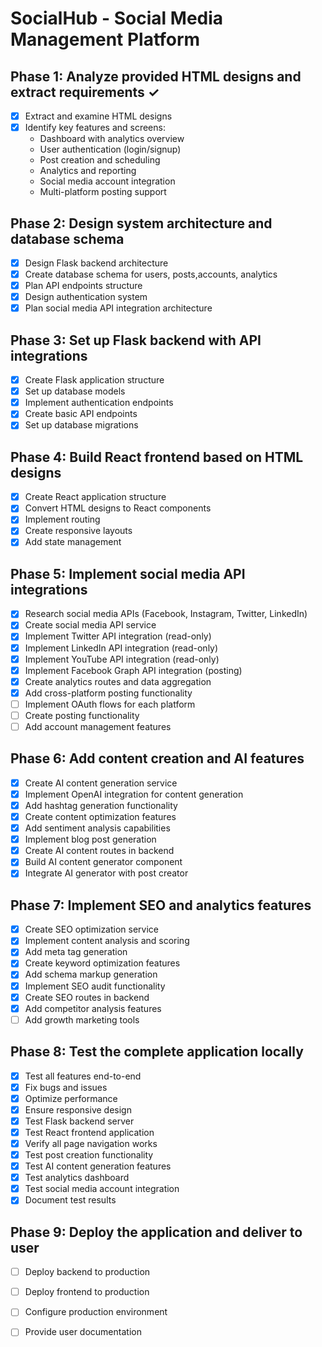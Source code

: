 # SocialHub - Social Media Management Platform

## Phase 1: Analyze provided HTML designs and extract requirements ✓
- [x] Extract and examine HTML designs
- [x] Identify key features and screens:
  - Dashboard with analytics overview
  - User authentication (login/signup)
  - Post creation and scheduling
  - Analytics and reporting
  - Social media account integration
  - Multi-platform posting support

## Phase 2: Design system architecture and database schema
- [x] Design Flask backend architecture
- [x] Create database schema for users, posts,accounts, analytics
- [x] Plan API endpoints structure
- [x] Design authentication system
- [x] Plan social media API integration architecture

## Phase 3: Set up Flask backend with API integrations
- [x] Create Flask application structure
- [x] Set up database models
- [x] Implement authentication endpoints
- [x] Create basic API endpoints
- [x] Set up database migrations

## Phase 4: Build React frontend based on HTML designs
- [x] Create React application structure
- [x] Convert HTML designs to React components
- [x] Implement routing
- [x] Create responsive layouts
- [x] Add state management

## Phase 5: Implement social media API integrations
- [x] Research social media APIs (Facebook, Instagram, Twitter, LinkedIn)
- [x] Create social media API service
- [x] Implement Twitter API integration (read-only)
- [x] Implement LinkedIn API integration (read-only)
- [x] Implement YouTube API integration (read-only)
- [x] Implement Facebook Graph API integration (posting)
- [x] Create analytics routes and data aggregation
- [x] Add cross-platform posting functionality
- [ ] Implement OAuth flows for each platform
- [ ] Create posting functionality
- [ ] Add account management features

## Phase 6: Add content creation and AI features
- [x] Create AI content generation service
- [x] Implement OpenAI integration for content generation
- [x] Add hashtag generation functionality
- [x] Create content optimization features
- [x] Add sentiment analysis capabilities
- [x] Implement blog post generation
- [x] Create AI content routes in backend
- [x] Build AI content generator component
- [x] Integrate AI generator with post creator

## Phase 7: Implement SEO and analytics features
- [x] Create SEO optimization service
- [x] Implement content analysis and scoring
- [x] Add meta tag generation
- [x] Create keyword optimization features
- [x] Add schema markup generation
- [x] Implement SEO audit functionality
- [x] Create SEO routes in backend
- [x] Add competitor analysis features
- [ ] Add growth marketing tools

## Phase 8: Test the complete application locally
- [x] Test all features end-to-end
- [x] Fix bugs and issues
- [x] Optimize performance
- [x] Ensure responsive design
- [x] Test Flask backend server
- [x] Test React frontend application
- [x] Verify all page navigation works
- [x] Test post creation functionality
- [x] Test AI content generation features
- [x] Test analytics dashboard
- [x] Test social media account integration
- [x] Document test results

## Phase 9: Deploy the application and deliver to user
- [ ] Deploy backend to production
- [ ] Deploy frontend to production
- [ ] Configure production environment
- [ ] Provide user documentation

